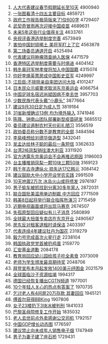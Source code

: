 1. [人大代表建议春节假期延长至10天](http://www.baidu.com/baidu?cl=3&tn=SE_baiduhomet8_jmjb7mjw&rsv_dl=fyb_top&fr=top1000&wd=%C8%CB%B4%F3%B4%FA%B1%ED%BD%A8%D2%E9%B4%BA%BD%DA%BC%D9%C6%DA%D1%D3%B3%A4%D6%C110%CC%EC) 4900940
1. [一张图看清十四五主要目标](http://www.baidu.com/baidu?cl=3&tn=SE_baiduhomet8_jmjb7mjw&rsv_dl=fyb_top&fr=top1000&wd=%D2%BB%D5%C5%CD%BC%BF%B4%C7%E5%CA%AE%CB%C4%CE%E5%D6%F7%D2%AA%C4%BF%B1%EA) 4859721
1. [政府工作报告极简版来了!仅600字](http://www.baidu.com/baidu?cl=3&tn=SE_baiduhomet8_jmjb7mjw&rsv_dl=fyb_top&fr=top1000&wd=%D5%FE%B8%AE%B9%A4%D7%F7%B1%A8%B8%E6%BC%AB%BC%F2%B0%E6%C0%B4%C1%CB%21%BD%F6600%D7%D6) 4729407
1. [武契奇冒雨再次迎接中国疫苗](http://www.baidu.com/baidu?cl=3&tn=SE_baiduhomet8_jmjb7mjw&rsv_dl=fyb_top&fr=top1000&wd=%CE%E4%C6%F5%C6%E6%C3%B0%D3%EA%D4%D9%B4%CE%D3%AD%BD%D3%D6%D0%B9%FA%D2%DF%C3%E7) 4689631
1. [未来5年这些行业值得关注](http://www.baidu.com/baidu?cl=3&tn=SE_baiduhomet8_jmjb7mjw&rsv_dl=fyb_top&fr=top1000&wd=%CE%B4%C0%B45%C4%EA%D5%E2%D0%A9%D0%D0%D2%B5%D6%B5%B5%C3%B9%D8%D7%A2) 4633761
1. [央视评香港选举制度完善](http://www.baidu.com/baidu?cl=3&tn=SE_baiduhomet8_jmjb7mjw&rsv_dl=fyb_top&fr=top1000&wd=%D1%EB%CA%D3%C6%C0%CF%E3%B8%DB%D1%A1%BE%D9%D6%C6%B6%C8%CD%EA%C9%C6) 4573949
1. [害怕中国封锁稀土 美将军盯上了它](http://www.baidu.com/baidu?cl=3&tn=SE_baiduhomet8_jmjb7mjw&rsv_dl=fyb_top&fr=top1000&wd=%BA%A6%C5%C2%D6%D0%B9%FA%B7%E2%CB%F8%CF%A1%CD%C1%20%C3%C0%BD%AB%BE%FC%B6%A2%C9%CF%C1%CB%CB%FC) 4563878
1. [第二场委员通道开启](http://www.baidu.com/baidu?cl=3&tn=SE_baiduhomet8_jmjb7mjw&rsv_dl=fyb_top&fr=top1000&wd=%B5%DA%B6%FE%B3%A1%CE%AF%D4%B1%CD%A8%B5%C0%BF%AA%C6%F4) 4525494
1. [代表建议将肿瘤筛查纳入医保](http://www.baidu.com/baidu?cl=3&tn=SE_baiduhomet8_jmjb7mjw&rsv_dl=fyb_top&fr=top1000&wd=%B4%FA%B1%ED%BD%A8%D2%E9%BD%AB%D6%D7%C1%F6%C9%B8%B2%E9%C4%C9%C8%EB%D2%BD%B1%A3) 4471579
1. [香港特区选举制度需要与时俱进](http://www.baidu.com/baidu?cl=3&tn=SE_baiduhomet8_jmjb7mjw&rsv_dl=fyb_top&fr=top1000&wd=%CF%E3%B8%DB%CC%D8%C7%F8%D1%A1%BE%D9%D6%C6%B6%C8%D0%E8%D2%AA%D3%EB%CA%B1%BE%E3%BD%F8) 4404142
1. [韩冬奥冠军林孝俊将加入中国国籍](http://www.baidu.com/baidu?cl=3&tn=SE_baiduhomet8_jmjb7mjw&rsv_dl=fyb_top&fr=top1000&wd=%BA%AB%B6%AC%B0%C2%B9%DA%BE%FC%C1%D6%D0%A2%BF%A1%BD%AB%BC%D3%C8%EB%D6%D0%B9%FA%B9%FA%BC%AE) 4315074
1. [你好李焕英票房成中国影史亚军](http://www.baidu.com/baidu?cl=3&tn=SE_baiduhomet8_jmjb7mjw&rsv_dl=fyb_top&fr=top1000&wd=%C4%E3%BA%C3%C0%EE%BB%C0%D3%A2%C6%B1%B7%BF%B3%C9%D6%D0%B9%FA%D3%B0%CA%B7%D1%C7%BE%FC) 4249997
1. [江启臣:不排除亲自率团访问大陆](http://www.baidu.com/baidu?cl=3&tn=SE_baiduhomet8_jmjb7mjw&rsv_dl=fyb_top&fr=top1000&wd=%BD%AD%C6%F4%B3%BC%3A%B2%BB%C5%C5%B3%FD%C7%D7%D7%D4%C2%CA%CD%C5%B7%C3%CE%CA%B4%F3%C2%BD) 4101247
1. [日本民众示威要求取消东京奥运会](http://www.baidu.com/baidu?cl=3&tn=SE_baiduhomet8_jmjb7mjw&rsv_dl=fyb_top&fr=top1000&wd=%C8%D5%B1%BE%C3%F1%D6%DA%CA%BE%CD%FE%D2%AA%C7%F3%C8%A1%CF%FB%B6%AB%BE%A9%B0%C2%D4%CB%BB%E1) 4066754
1. [中国足球名宿迟尚斌因病不幸去世](http://www.baidu.com/baidu?cl=3&tn=SE_baiduhomet8_jmjb7mjw&rsv_dl=fyb_top&fr=top1000&wd=%D6%D0%B9%FA%D7%E3%C7%F2%C3%FB%CB%DE%B3%D9%C9%D0%B1%F3%D2%F2%B2%A1%B2%BB%D0%D2%C8%A5%CA%C0) 3957703
1. [少数民族代表头戴“小鹿头”](http://www.baidu.com/baidu?cl=3&tn=SE_baiduhomet8_jmjb7mjw&rsv_dl=fyb_top&fr=top1000&wd=%C9%D9%CA%FD%C3%F1%D7%E5%B4%FA%B1%ED%CD%B7%B4%F7%A1%B0%D0%A1%C2%B9%CD%B7%A1%B1) 3877664
1. [建议9月30日定为成人节](http://www.baidu.com/baidu?cl=3&tn=SE_baiduhomet8_jmjb7mjw&rsv_dl=fyb_top&fr=top1000&wd=%BD%A8%D2%E99%D4%C230%C8%D5%B6%A8%CE%AA%B3%C9%C8%CB%BD%DA) 3819184
1. [31省新增确诊13例 均为境外输入](http://www.baidu.com/baidu?cl=3&tn=SE_baiduhomet8_jmjb7mjw&rsv_dl=fyb_top&fr=top1000&wd=31%CA%A1%D0%C2%D4%F6%C8%B7%D5%EF13%C0%FD%20%BE%F9%CE%AA%BE%B3%CD%E2%CA%E4%C8%EB) 3741946
1. [陈薇、钟南山团队部署新型疫苗研发](http://www.baidu.com/baidu?cl=3&tn=SE_baiduhomet8_jmjb7mjw&rsv_dl=fyb_top&fr=top1000&wd=%B3%C2%DE%B1%A1%A2%D6%D3%C4%CF%C9%BD%CD%C5%B6%D3%B2%BF%CA%F0%D0%C2%D0%CD%D2%DF%C3%E7%D1%D0%B7%A2) 3685512
1. [委员建议遏制农村天价彩礼陋习](http://www.baidu.com/baidu?cl=3&tn=SE_baiduhomet8_jmjb7mjw&rsv_dl=fyb_top&fr=top1000&wd=%CE%AF%D4%B1%BD%A8%D2%E9%B6%F4%D6%C6%C5%A9%B4%E5%CC%EC%BC%DB%B2%CA%C0%F1%C2%AA%CF%B0) 3556519
1. [政协委员称分数不是教育的全部](http://www.baidu.com/baidu?cl=3&tn=SE_baiduhomet8_jmjb7mjw&rsv_dl=fyb_top&fr=top1000&wd=%D5%FE%D0%AD%CE%AF%D4%B1%B3%C6%B7%D6%CA%FD%B2%BB%CA%C7%BD%CC%D3%FD%B5%C4%C8%AB%B2%BF) 3484594
1. [李易峰想给刘德华做造型](http://www.baidu.com/baidu?cl=3&tn=SE_baiduhomet8_jmjb7mjw&rsv_dl=fyb_top&fr=top1000&wd=%C0%EE%D2%D7%B7%E5%CF%EB%B8%F8%C1%F5%B5%C2%BB%AA%D7%F6%D4%EC%D0%CD) 3432041
1. [吴孟达给林子聪的最后一条短信](http://www.baidu.com/baidu?cl=3&tn=SE_baiduhomet8_jmjb7mjw&rsv_dl=fyb_top&fr=top1000&wd=%CE%E2%C3%CF%B4%EF%B8%F8%C1%D6%D7%D3%B4%CF%B5%C4%D7%EE%BA%F3%D2%BB%CC%F5%B6%CC%D0%C5) 3362633
1. [台湾2吨凤梨销往澳大利亚](http://www.baidu.com/baidu?cl=3&tn=SE_baiduhomet8_jmjb7mjw&rsv_dl=fyb_top&fr=top1000&wd=%CC%A8%CD%E52%B6%D6%B7%EF%C0%E6%CF%FA%CD%F9%B0%C4%B4%F3%C0%FB%D1%C7) 3311920
1. [官方透露东京奥运会不会再推迟原因](http://www.baidu.com/baidu?cl=3&tn=SE_baiduhomet8_jmjb7mjw&rsv_dl=fyb_top&fr=top1000&wd=%B9%D9%B7%BD%CD%B8%C2%B6%B6%AB%BE%A9%B0%C2%D4%CB%BB%E1%B2%BB%BB%E1%D4%D9%CD%C6%B3%D9%D4%AD%D2%F2) 3196003
1. [台主播推销凤梨一颗10块三颗50块](http://www.baidu.com/baidu?cl=3&tn=SE_baiduhomet8_jmjb7mjw&rsv_dl=fyb_top&fr=top1000&wd=%CC%A8%D6%F7%B2%A5%CD%C6%CF%FA%B7%EF%C0%E6%D2%BB%BF%C510%BF%E9%C8%FD%BF%C550%BF%E9) 3169123
1. [韩千年古寺遭纵火 损失达17亿韩元](http://www.baidu.com/baidu?cl=3&tn=SE_baiduhomet8_jmjb7mjw&rsv_dl=fyb_top&fr=top1000&wd=%BA%AB%C7%A7%C4%EA%B9%C5%CB%C2%D4%E2%D7%DD%BB%F0%20%CB%F0%CA%A7%B4%EF17%D2%DA%BA%AB%D4%AA) 3084142
1. [建议鼓励大中小学开设学农实践](http://www.baidu.com/baidu?cl=3&tn=SE_baiduhomet8_jmjb7mjw&rsv_dl=fyb_top&fr=top1000&wd=%BD%A8%D2%E9%B9%C4%C0%F8%B4%F3%D6%D0%D0%A1%D1%A7%BF%AA%C9%E8%D1%A7%C5%A9%CA%B5%BC%F9) 2991509
1. [10天地震2万次 冰岛火山或将喷发](http://www.baidu.com/baidu?cl=3&tn=SE_baiduhomet8_jmjb7mjw&rsv_dl=fyb_top&fr=top1000&wd=10%CC%EC%B5%D8%D5%F02%CD%F2%B4%CE%20%B1%F9%B5%BA%BB%F0%C9%BD%BB%F2%BD%AB%C5%E7%B7%A2) 2976197
1. [男子偷车被抓找到分离30多年家人](http://www.baidu.com/baidu?cl=3&tn=SE_baiduhomet8_jmjb7mjw&rsv_dl=fyb_top&fr=top1000&wd=%C4%D0%D7%D3%CD%B5%B3%B5%B1%BB%D7%A5%D5%D2%B5%BD%B7%D6%C0%EB30%B6%E0%C4%EA%BC%D2%C8%CB) 2872031
1. [联合国批美滥用单边制裁 中方回应](http://www.baidu.com/baidu?cl=3&tn=SE_baiduhomet8_jmjb7mjw&rsv_dl=fyb_top&fr=top1000&wd=%C1%AA%BA%CF%B9%FA%C5%FA%C3%C0%C0%C4%D3%C3%B5%A5%B1%DF%D6%C6%B2%C3%20%D6%D0%B7%BD%BB%D8%D3%A6) 2771509
1. [韩美8日起将举行联合指挥所演习](http://www.baidu.com/baidu?cl=3&tn=SE_baiduhomet8_jmjb7mjw&rsv_dl=fyb_top&fr=top1000&wd=%BA%AB%C3%C08%C8%D5%C6%F0%BD%AB%BE%D9%D0%D0%C1%AA%BA%CF%D6%B8%BB%D3%CB%F9%D1%DD%CF%B0) 2715459
1. [近期电视画面或将出现马赛克](http://www.baidu.com/baidu?cl=3&tn=SE_baiduhomet8_jmjb7mjw&rsv_dl=fyb_top&fr=top1000&wd=%BD%FC%C6%DA%B5%E7%CA%D3%BB%AD%C3%E6%BB%F2%BD%AB%B3%F6%CF%D6%C2%ED%C8%FC%BF%CB) 2674507
1. [失孤原型回应疑似有儿子消息](http://www.baidu.com/baidu?cl=3&tn=SE_baiduhomet8_jmjb7mjw&rsv_dl=fyb_top&fr=top1000&wd=%CA%A7%B9%C2%D4%AD%D0%CD%BB%D8%D3%A6%D2%C9%CB%C6%D3%D0%B6%F9%D7%D3%CF%FB%CF%A2) 2580899
1. [全球最大扭蛋专卖店在东京开业](http://www.baidu.com/baidu?cl=3&tn=SE_baiduhomet8_jmjb7mjw&rsv_dl=fyb_top&fr=top1000&wd=%C8%AB%C7%F2%D7%EE%B4%F3%C5%A4%B5%B0%D7%A8%C2%F4%B5%EA%D4%DA%B6%AB%BE%A9%BF%AA%D2%B5) 2490567
1. [房东反对租客退租时请保洁](http://www.baidu.com/baidu?cl=3&tn=SE_baiduhomet8_jmjb7mjw&rsv_dl=fyb_top&fr=top1000&wd=%B7%BF%B6%AB%B7%B4%B6%D4%D7%E2%BF%CD%CD%CB%D7%E2%CA%B1%C7%EB%B1%A3%BD%E0) 2403397
1. [代表连续4年建议牡丹为国花](http://www.baidu.com/baidu?cl=3&tn=SE_baiduhomet8_jmjb7mjw&rsv_dl=fyb_top&fr=top1000&wd=%B4%FA%B1%ED%C1%AC%D0%F84%C4%EA%BD%A8%D2%E9%C4%B5%B5%A4%CE%AA%B9%FA%BB%A8) 2319279
1. [毅力号完成首次火星行走](http://www.baidu.com/baidu?cl=3&tn=SE_baiduhomet8_jmjb7mjw&rsv_dl=fyb_top&fr=top1000&wd=%D2%E3%C1%A6%BA%C5%CD%EA%B3%C9%CA%D7%B4%CE%BB%F0%D0%C7%D0%D0%D7%DF) 2238104
1. [韩国执政党党首被扔鸡蛋](http://www.baidu.com/baidu?cl=3&tn=SE_baiduhomet8_jmjb7mjw&rsv_dl=fyb_top&fr=top1000&wd=%BA%AB%B9%FA%D6%B4%D5%FE%B5%B3%B5%B3%CA%D7%B1%BB%C8%D3%BC%A6%B5%B0) 2159770
1. [汇安基金道歉](http://www.baidu.com/baidu?cl=3&tn=SE_baiduhomet8_jmjb7mjw&rsv_dl=fyb_top&fr=top1000&wd=%BB%E3%B0%B2%BB%F9%BD%F0%B5%C0%C7%B8) 2084178
1. [教育局回应幼儿园给孩子吃全素食](http://www.baidu.com/baidu?cl=3&tn=SE_baiduhomet8_jmjb7mjw&rsv_dl=fyb_top&fr=top1000&wd=%BD%CC%D3%FD%BE%D6%BB%D8%D3%A6%D3%D7%B6%F9%D4%B0%B8%F8%BA%A2%D7%D3%B3%D4%C8%AB%CB%D8%CA%B3) 2073009
1. [老师为学生颁发最具期待奖](http://www.baidu.com/baidu?cl=3&tn=SE_baiduhomet8_jmjb7mjw&rsv_dl=fyb_top&fr=top1000&wd=%C0%CF%CA%A6%CE%AA%D1%A7%C9%FA%B0%E4%B7%A2%D7%EE%BE%DF%C6%DA%B4%FD%BD%B1) 2048706
1. [拜登宣布本月起发放1400美元纾困金](http://www.baidu.com/baidu?cl=3&tn=SE_baiduhomet8_jmjb7mjw&rsv_dl=fyb_top&fr=top1000&wd=%B0%DD%B5%C7%D0%FB%B2%BC%B1%BE%D4%C2%C6%F0%B7%A2%B7%C51400%C3%C0%D4%AA%E7%A3%C0%A7%BD%F0) 2021579
1. [全球面临沙子资源枯竭](http://www.baidu.com/baidu?cl=3&tn=SE_baiduhomet8_jmjb7mjw&rsv_dl=fyb_top&fr=top1000&wd=%C8%AB%C7%F2%C3%E6%C1%D9%C9%B3%D7%D3%D7%CA%D4%B4%BF%DD%BD%DF) 1994317
1. [德国已经恢复播出CGTN频道](http://www.baidu.com/baidu?cl=3&tn=SE_baiduhomet8_jmjb7mjw&rsv_dl=fyb_top&fr=top1000&wd=%B5%C2%B9%FA%D2%D1%BE%AD%BB%D6%B8%B4%B2%A5%B3%F6CGTN%C6%B5%B5%C0) 1977001
1. [10个年轻人关心的热点有答案了](http://www.baidu.com/baidu?cl=3&tn=SE_baiduhomet8_jmjb7mjw&rsv_dl=fyb_top&fr=top1000&wd=10%B8%F6%C4%EA%C7%E1%C8%CB%B9%D8%D0%C4%B5%C4%C8%C8%B5%E3%D3%D0%B4%F0%B0%B8%C1%CB) 1970735
1. [乞讨老人有4间房20万存款 其妻回应](http://www.baidu.com/baidu?cl=3&tn=SE_baiduhomet8_jmjb7mjw&rsv_dl=fyb_top&fr=top1000&wd=%C6%F2%CC%D6%C0%CF%C8%CB%D3%D04%BC%E4%B7%BF20%CD%F2%B4%E6%BF%EE%20%C6%E4%C6%DE%BB%D8%D3%A6) 1945121
1. [傅首尔获得BBKing](http://www.baidu.com/baidu?cl=3&tn=SE_baiduhomet8_jmjb7mjw&rsv_dl=fyb_top&fr=top1000&wd=%B8%B5%CA%D7%B6%FB%BB%F1%B5%C3BBKing) 1907806
1. [女子23楼扔下3块冰被判刑](http://www.baidu.com/baidu?cl=3&tn=SE_baiduhomet8_jmjb7mjw&rsv_dl=fyb_top&fr=top1000&wd=%C5%AE%D7%D323%C2%A5%C8%D3%CF%C23%BF%E9%B1%F9%B1%BB%C5%D0%D0%CC) 1841033
1. [巴黎圣母院修复工作开始](http://www.baidu.com/baidu?cl=3&tn=SE_baiduhomet8_jmjb7mjw&rsv_dl=fyb_top&fr=top1000&wd=%B0%CD%C0%E8%CA%A5%C4%B8%D4%BA%D0%DE%B8%B4%B9%A4%D7%F7%BF%AA%CA%BC) 1835032
1. [老人去世前点外卖感谢公交司机](http://www.baidu.com/baidu?cl=3&tn=SE_baiduhomet8_jmjb7mjw&rsv_dl=fyb_top&fr=top1000&wd=%C0%CF%C8%CB%C8%A5%CA%C0%C7%B0%B5%E3%CD%E2%C2%F4%B8%D0%D0%BB%B9%AB%BD%BB%CB%BE%BB%FA) 1792157
1. [中国GDP增长动态图](http://www.baidu.com/baidu?cl=3&tn=SE_baiduhomet8_jmjb7mjw&rsv_dl=fyb_top&fr=top1000&wd=%D6%D0%B9%FAGDP%D4%F6%B3%A4%B6%AF%CC%AC%CD%BC) 1776597
1. [建议禁止向未成年人销售电子烟](http://www.baidu.com/baidu?cl=3&tn=SE_baiduhomet8_jmjb7mjw&rsv_dl=fyb_top&fr=top1000&wd=%BD%A8%D2%E9%BD%FB%D6%B9%CF%F2%CE%B4%B3%C9%C4%EA%C8%CB%CF%FA%CA%DB%B5%E7%D7%D3%D1%CC) 1747949
1. [男子为妻子建了座石桥](http://www.baidu.com/baidu?cl=3&tn=SE_baiduhomet8_jmjb7mjw&rsv_dl=fyb_top&fr=top1000&wd=%C4%D0%D7%D3%CE%AA%C6%DE%D7%D3%BD%A8%C1%CB%D7%F9%CA%AF%C7%C5) 1729431